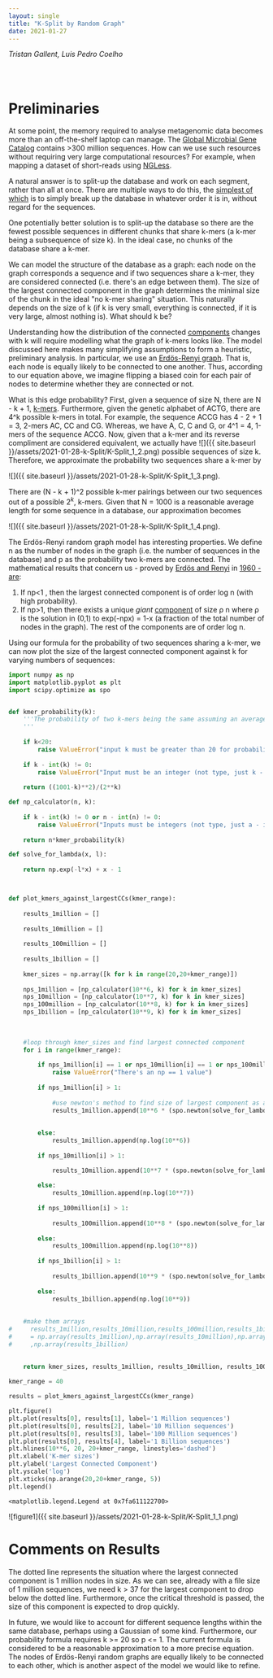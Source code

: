 ```yaml
---
layout: single
title: "K-Split by Random Graph"
date: 2021-01-27
---
```

<style>
div.caption {
    font-size: small;
    color: #333333;
    padding-bottom:1em;
    padding-left:1em;
    padding-right:1em;
    padding-top:0em;
}
</style>

_Tristan Gallent, Luis Pedro Coelho_

<div style="padding: 1em" markdown="1">

</div>


# Preliminaries

At some point, the memory required to analyse metagenomic data <!--LPC: link to some resource on metagenomic data.--> becomes more than an off-the-shelf laptop can manage. The [Global Microbial Gene Catalog](http://gmgc.embl.de/download.cgi) contains >300 million sequences. How can we use such resources without requiring very large computational resources? For example, when mapping a dataset of short-reads using [NGLess](http://ngless.embl.de/).

A natural answer is to split-up the database and work on each segment, rather than all at once. There are multiple ways to do this, the [simplest of which](http://ngless.embl.de/Mapping.html#low-memory-mode) is to simply break up the database in whatever order it is in, without regard for the sequences.

One potentially better solution is to split-up the database so there are the fewest possible sequences in different chunks that share k-mers (a k-mer being a subsequence of size k). In the ideal case, no chunks of the database share a k-mer.

We can model the structure of the database as a graph: each node on the graph corresponds a sequence and if two sequences share a k-mer, they are considered connected (i.e. there's an edge between them). The size of the largest connected component in the graph determines the minimal size of the chunk in the ideal "no k-mer sharing" situation. This naturally depends on the size of k (if k is very small, everything is connected, if it is very large, almost nothing is). What should k be?

Understanding how the distribution of the connected [components](https://en.wikipedia.org/wiki/Component_(graph_theory)) changes with k will require modelling what the graph of k-mers looks like.  The model discussed here makes many simplifying assumptions to form a heuristic, preliminary analysis. In particular, we use an [Erdös-Renyi graph](https://en.wikipedia.org/wiki/Erd%C5%91s%E2%80%93R%C3%A9nyi_model). That is, each node is equally likely to be connected to one another. Thus, according to our equation above, we imagine flipping a biased coin for each pair of nodes to determine whether they are connected or not.

What is this edge probability? First, given a sequence of size N, there are N - k + 1, [k-mers](https://en.wikipedia.org/wiki/K-mer). Furthermore, given the genetic alphabet of ACTG, there are 4^k possible k-mers in total. For example, the sequence ACCG has 4 - 2 + 1 = 3, 2-mers AC, CC and CG. Whereas, we have A, C, C and G, or 4^1 = 4, 1-mers of the sequence ACCG. Now, given that a k-mer and its reverse compliment are considered equivalent, we actually have ![]({{ site.baseurl }}/assets/2021-01-28-k-Split/K-Split_1_2.png) possible sequences of size k. Therefore, we approximate the probability two sequences share a k-mer by 

![]({{ site.baseurl }}/assets/2021-01-28-k-Split/K-Split_1_3.png).

There are (N - k + 1)^2 possible k-mer pairings between our two sequences out of a possible $2^k$, k-mers. Given that N = 1000 is a reasonable average length for some sequence in a database, our approximation becomes 

![]({{ site.baseurl }}/assets/2021-01-28-k-Split/K-Split_1_4.png).

The Erdös-Renyi random graph model has interesting properties. We define n as the number of nodes in the graph (i.e. the number of sequences in the database) and p as the probability two k-mers are connected. The mathematical results that concern us - proved by [Erdös and Renyi](https://www.renyi.hu/~p_erdos/1960-10.pdf) in [1960 - are](https://youtu.be/OdMRFvK7-9I?t=926):
1. If np<1 , then the largest connected component is of order log n (with high probability).
2. If np>1, then there exists a unique *giant* [component](https://en.wikipedia.org/wiki/Giant_component) of size ρ n where ρ is the solution in (0,1) to exp(-npx) = 1-x (a fraction of the total number of nodes in the graph). The rest of the components are of order log n. 

Using our formula for the probability of two sequences sharing a k-mer, we can now plot the size of the largest connected component against k for varying numbers of sequences:


```python
import numpy as np
import matplotlib.pyplot as plt
import scipy.optimize as spo


def kmer_probability(k): 
    '''The probability of two k-mers being the same assuming an average length of 1000
    '''
    
    if k<20:
        raise ValueError("input k must be greater than 20 for probability to be less than 1")
        
    if k - int(k) != 0:
        raise ValueError("Input must be an integer (not type, just k - int_part(k) == 0)")
        
    return ((1001-k)**2)/(2**k)

def np_calculator(n, k):
    
    if k - int(k) != 0 or n - int(n) != 0:
        raise ValueError("Inputs must be integers (not type, just a - int_part(a) == 0)")
    
    return n*kmer_probability(k)

def solve_for_lambda(x, l):
    
    return np.exp(-l*x) + x - 1



def plot_kmers_against_largestCCs(kmer_range):
    
    results_1million = []
    
    results_10million = []
    
    results_100million = []
    
    results_1billion = []
    
    kmer_sizes = np.array([k for k in range(20,20+kmer_range)])
    
    nps_1million = [np_calculator(10**6, k) for k in kmer_sizes]
    nps_10million = [np_calculator(10**7, k) for k in kmer_sizes]
    nps_100million = [np_calculator(10**8, k) for k in kmer_sizes]
    nps_1billion = [np_calculator(10**9, k) for k in kmer_sizes]
    
    
    
    #loop through kmer_sizes and find largest connected component
    for i in range(kmer_range):
        
        if nps_1million[i] == 1 or nps_10million[i] == 1 or nps_100million[i] == 1 or nps_1billion[i] == 1:
            raise ValueError("There's an np == 1 value")
        
        if nps_1million[i] > 1:
            
            #use newton's method to find size of largest component as a fraction of total number of nodes
            results_1million.append(10**6 * (spo.newton(solve_for_lambda,1.5,args=[nps_1million[i]])))
            
            
        else:
            results_1million.append(np.log(10**6))
        
        if nps_10million[i] > 1:

            results_10million.append(10**7 * (spo.newton(solve_for_lambda,1.5,args=[nps_10million[i]])))
            
        else:
            results_10million.append(np.log(10**7))
            
        if nps_100million[i] > 1:
            
            results_100million.append(10**8 * (spo.newton(solve_for_lambda,1.5,args=[nps_100million[i]])))
            
        else:
            results_100million.append(np.log(10**8))
            
        if nps_1billion[i] > 1:
            
            results_1billion.append(10**9 * (spo.newton(solve_for_lambda,1.5,args=[nps_1billion[i]])))
            
        else:
            results_1billion.append(np.log(10**9))
            
    
    #make them arrays
#     results_1million,results_10million,results_100million,results_1billion\
#     = np.array(results_1million),np.array(results_10million),np.array(results_100million)\
#     ,np.array(results_1billion)
    
    
    return kmer_sizes, results_1million, results_10million, results_100million, results_1billion

kmer_range = 40

results = plot_kmers_against_largestCCs(kmer_range)

plt.figure()
plt.plot(results[0], results[1], label='1 Million sequences')
plt.plot(results[0], results[2], label='10 Million sequences')
plt.plot(results[0], results[3], label='100 Million sequences')
plt.plot(results[0], results[4], label='1 Billion sequences')
plt.hlines(10**6, 20, 20+kmer_range, linestyles='dashed')
plt.xlabel('K-mer sizes')
plt.ylabel('Largest Connected Component')
plt.yscale('log')
plt.xticks(np.arange(20,20+kmer_range, 5))
plt.legend()
```




    <matplotlib.legend.Legend at 0x7fa611122700>



![figure1]({{ site.baseurl }}/assets/2021-01-28-k-Split/K-Split_1_1.png)


# Comments on Results

The dotted line represents the situation where the largest connected component is 1 million nodes in size. As we can see, already with a file size of 1 million sequences, we need k > 37 for the largest component to drop below the dotted line. Furthermore, once the critical threshold is passed, the size of this component is expected to drop quickly.

In future, we would like to account for different sequence lengths within the same database, perhaps using a Gaussian of some kind. Furthermore, our probability formula requires k >= 20 so p <= 1. The current formula is considered to be a reasonable approximation to a more precise equation. The nodes of Erdös-Renyi random graphs are equally likely to be connected to each other, which is another aspect of the model we would like to refine.


```python

```
